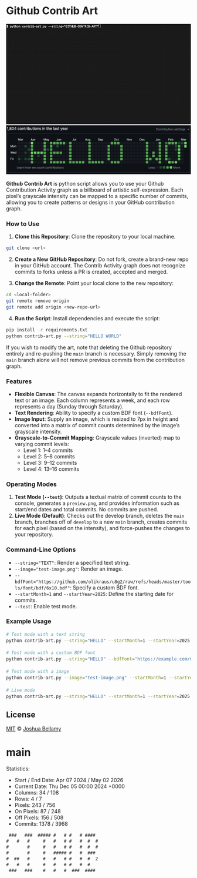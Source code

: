 # Github Contrib Art

![Console Example](docs-console-output.gif)
![Github Contribution Activity Graph](docs-example.png)

**Github Contrib Art** is python script allows you to use your Github Contribution Activity graph as a billboard of artistic self-expression. Each pixel’s grayscale intensity can be mapped to a specific number of commits, allowing you to create patterns or designs in your GitHub contribution graph.

### How to Use

1. **Clone this Repository**: Clone the repository to your local machine.

```bash
git clone <url>
```

2. **Create a New GitHub Repository**: Do not fork, create a brand-new repo in your GitHub account. The Contrib Activity graph does not recognize commits to forks unless a PR is created, accepted and merged.

3. **Change the Remote**: Point your local clone to the new repository:

```bash
cd <local-folder>
git remote remove origin
git remote add origin <new-repo-url>
```

4. **Run the Script**: Install dependencies and execute the script:

```bash
pip install -r requirements.txt
python contrib-art.py --string="HELLO WORLD"
```

If you wish to modify the art, note that deleting the Github repository entirely and re-pushing the `main` branch is necessary. Simply removing the `main` branch alone will not remove previous commits from the contribution graph.

### Features

- **Flexible Canvas**: The canvas expands horizontally to fit the rendered text or an image. Each column represents a week, and each row represents a day (Sunday through Saturday).
- **Text Rendering**: Ability to specify a custom BDF font (`--bdfFont`).
- **Image Input**: Supply an image, which is resized to 7px in height and converted into a matrix of commit counts determined by the image’s grayscale intensity.
- **Grayscale-to-Commit Mapping**: Grayscale values (inverted) map to varying commit levels:
  - Level 1: 1–4 commits
  - Level 2: 5–8 commits
  - Level 3: 9–12 commits
  - Level 4: 13–16 commits

### Operating Modes

1. **Test Mode (`--test`)**: Outputs a textual matrix of commit counts to the console, generates a `preview.png`, and provides information such as start/end dates and total commits. No commits are pushed.
2. **Live Mode (Default)**: Checks out the develop branch, deletes the `main` branch, branches off of `develop` to a new `main` branch, creates commits for each pixel (based on the intensity), and force-pushes the changes to your repository.

### Command-Line Options

- `--string="TEXT"`: Render a specified text string.
- `--image="test-image.png"`: Render an image.
- `--bdfFont="https://github.com/olikraus/u8g2/raw/refs/heads/master/tools/font/bdf/6x10.bdf"`: Specify a custom BDF font.
- `--startMonth=1` and `--startYear=2025`: Define the starting date for commits.
- `--test`: Enable test mode.

### Example Usage

```bash
# Test mode with a text string
python contrib-art.py --string="HELLO" --startMonth=1 --startYear=2025 --test

# Test mode with a custom BDF font
python contrib-art.py --string="HELLO" --bdfFont="https://example.com/myfont.BDF" --startMonth=1 --startYear=2025 --test

# Test mode with a image
python contrib-art.py --image="test-image.png" --startMonth=1 --startYear=2025 --test

# Live mode
python contrib-art.py --string="HELLO" --startMonth=1 --startYear=2025
```

## License

[MIT](http://opensource.org/licenses/MIT) © [Joshua Bellamy](http://www.psidox.com)


<!-- git-art-section-start -->
# main

Statistics:
- Start / End Date: Apr 07 2024 / May 02 2026
- Current Date: Thu Dec 05 00:00 2024 +0000
- Columns: 34 / 108
- Rows: 4 / 7
- Pixels: 243 / 756
- On Pixels: 87 / 248
- Off Pixels: 156 / 508
- Commits: 1378 / 3968

```
 ###   ###  ##### #   # #   # ####                                                                          
#   #   #     #   #   # #   #  #  #                                                                         
#       #     #   #   # #   #  #  #                                                                         
#       #     #   ##### #   #  ###                                                                          
#  ##   #     #   #   # #   #  #  2                                                                         
#   #   #     #   #   # #   #  #                                                                            
 ###   ###    #   #   #  ###  ####                                                                          
```
<!-- git-art-section-end -->
